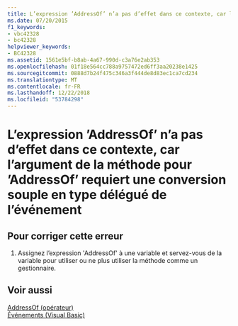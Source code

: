 ```yaml
---
title: L’expression ’AddressOf’ n’a pas d’effet dans ce contexte, car l’argument de la méthode pour ’AddressOf’ requiert une conversion souple en type délégué de l’événement
ms.date: 07/20/2015
f1_keywords:
- vbc42328
- bc42328
helpviewer_keywords:
- BC42328
ms.assetid: 1561e5bf-b8ab-4a67-990d-c3a76e2ab353
ms.openlocfilehash: 01f18e564cc788a9757472ed6ff3aa20238e1425
ms.sourcegitcommit: 0888d7b24f475c346a3f444de8d83ec1ca7cd234
ms.translationtype: MT
ms.contentlocale: fr-FR
ms.lasthandoff: 12/22/2018
ms.locfileid: "53784298"
---
```

# <a name="the-addressof-expression-has-no-effect-in-this-context-because-the-method-argument-to-addressof-requires-a-relaxed-conversion-to-the-delegate-type-of-the-event"></a>L’expression ’AddressOf’ n’a pas d’effet dans ce contexte, car l’argument de la méthode pour ’AddressOf’ requiert une conversion souple en type délégué de l’événement
  
## <a name="to-correct-this-error"></a>Pour corriger cette erreur  
  
1.  Assignez l’expression 'AddressOf' à une variable et servez-vous de la variable pour utiliser ou ne plus utiliser la méthode comme un gestionnaire.  
  
## <a name="see-also"></a>Voir aussi  
 [AddressOf (opérateur)](../../visual-basic/language-reference/operators/addressof-operator.md)  
 [Événements (Visual Basic)](~/docs/visual-basic/programming-guide/language-features/events/index.md)  
 

